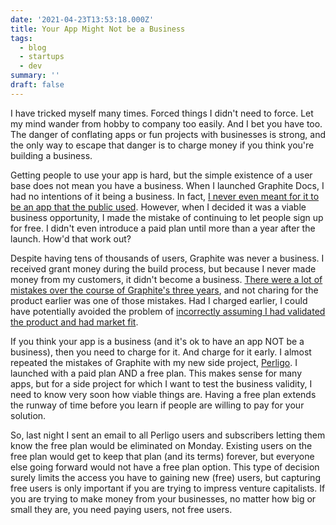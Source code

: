 ```yaml
---
date: '2021-04-23T13:53:18.000Z'
title: Your App Might Not be a Business
tags:
  - blog
  - startups
  - dev
summary: ''
draft: false
---
```

I have tricked myself many times. Forced things I didn't need to force. Let my mind wander from hobby to company too easily. And I bet you have too. The danger of conflating apps or fun projects with businesses is strong, and the only way to escape that danger is to charge money if you think you're building a business.

Getting people to use your app is hard, but the simple existence of a user base does not mean you have a business. When I launched Graphite Docs, I had no intentions of it being a business. In fact, [I never even meant for it to be an app that the public used](<https://www.indiehackers.com/interview/how-taking-back-my-privacy-inspired-a-product-that-became-a-business-bd931dfc1d>). However, when I decided it was a viable business opportunity, I made the mistake of continuing to let people sign up for free. I didn't even introduce a paid plan until more than a year after the launch. How'd that work out?

Despite having tens of thousands of users, Graphite was never a business. I received grant money during the build process, but because I never made money from my customers, it didn't become a business. [There were a lot of mistakes over the course of Graphite's three years](<https://www.failory.com/interview/graphite-docs>), and not charing for the product earlier was one of those mistakes. Had I charged earlier, I could have potentially avoided the problem of [incorrectly assuming I had validated the product and had market fit](<__GHOST_URL__/the-traps-youll-fall-into-when-validating-a-market/>).

If you think your app is a business (and it's ok to have an app NOT be a business), then you need to charge for it. And charge for it early. I almost repeated the mistakes of Graphite with my new side project, [Perligo](<https://perligo.io>). I launched with a paid plan AND a free plan. This makes sense for many apps, but for a side project for which I want to test the business validity, I need to know very soon how viable things are. Having a free plan extends the runway of time before you learn if people are willing to pay for your solution.

So, last night I sent an email to all Perligo users and subscribers letting them know the free plan would be eliminated on Monday. Existing users on the free plan would get to keep that plan (and its terms) forever, but everyone else going forward would not have a free plan option. This type of decision surely limits the access you have to gaining new (free) users, but capturing free users is only important if you are trying to impress venture capitalists. If you are trying to make money from your businesses, no matter how big or small they are, you need paying users, not free users.


  
